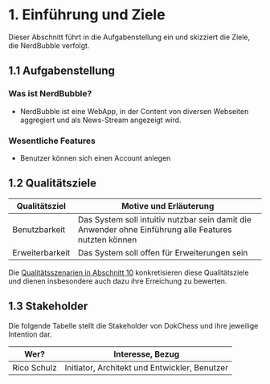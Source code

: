 # 1. Einführung und Ziele
Dieser Abschnitt führt in die Aufgabenstellung ein und skizziert die Ziele, die NerdBubble verfolgt.

## 1.1 Aufgabenstellung

### Was ist NerdBubble?

- NerdBubble ist eine WebApp, in der Content von diversen Webseiten aggregiert und als News-Stream angezeigt wird.

### Wesentliche Features

- Benutzer können sich einen Account anlegen

## 1.2 Qualitätsziele

| Qualitätsziel   | Motive und Erläuterung                                                                                |
|-----------------|-------------------------------------------------------------------------------------------------------|
| Benutzbarkeit   | Das System soll intuitiv nutzbar sein damit die Anwender ohne Einführung alle Features nutzten können |
| Erweiterbarkeit | Das System soll offen für Erweiterungen sein                                                          |

Die [Qualitätsszenarien in Abschnitt 10](10_Qualitaetsanforderung.md) konkretisieren diese Qualitätsziele und dienen
insbesondere auch dazu ihre Erreichung zu bewerten.

## 1.3 Stakeholder

Die folgende Tabelle stellt die Stakeholder von DokChess und ihre jeweilige Intention dar.

| Wer?        | Interesse, Bezug                              |
|-------------|-----------------------------------------------|
| Rico Schulz | Initiator, Architekt und Entwickler, Benutzer |
